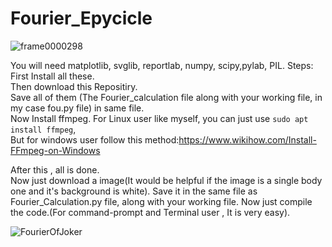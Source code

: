 # Fourier_Epycicle

![frame0000298](https://user-images.githubusercontent.com/51227331/75436127-0f8cf680-597a-11ea-9583-6b794e7dd312.png)


You will need matplotlib, svglib, reportlab, numpy, scipy,pylab, PIL.
Steps:
    First Install all these.<br/>
		Then download this Repositiry.<br/>
    	Save all of them (The Fourier_calculation file along with your working file, in my case fou.py file) in same file.<br/>
    	Now Install ffmpeg. For Linux user like myself, you can just use ```sudo apt install ffmpeg```,<br/>
    	But for windows user follow this method:https://www.wikihow.com/Install-FFmpeg-on-Windows<br/>

After this , all is done.<br/>
Now just download a image(It would be helpful if the image is a single body one and it's background is white).
Save it in the same file as Fourier_Calculation.py file, along with your working file.
Now just compile the code.(For command-prompt and Terminal user , It is very easy).

![FourierOfJoker](https://user-images.githubusercontent.com/51227331/75437398-246a8980-597c-11ea-9de2-6406431cc638.png)

